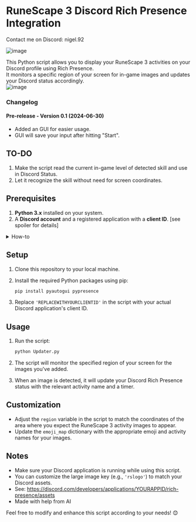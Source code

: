 # RuneScape 3 Discord Rich Presence Integration
Contact me on Discord: nigel.92

![image](https://github.com/Nigel1992/RS3-Discord-Status/assets/5491930/de469f47-c284-40db-b5a9-95e9d44e117e)


This Python script allows you to display your RuneScape 3 activities on your Discord profile using Rich Presence.  
It monitors a specific region of your screen for in-game images and updates your Discord status accordingly.  
![image](https://github.com/Nigel1992/RS3-Discord-Status/assets/5491930/af29c507-66f6-4367-9f66-e40b30d6cae7)


### Changelog

#### Pre-release - Version 0.1 (2024-06-30)
- Added an GUI for easier usage.
- GUI will save your input after hitting "Start".



## TO-DO

1. Make the script read the current in-game level of detected skill and use in Discord Status.
2. Let it recognize the skill without need for screen coordinates.

## Prerequisites

1. **Python 3.x** installed on your system.
2. A **Discord account** and a registered application with a **client ID**. [see spoiler for details]

<details>
  <summary>How-to</summary>
  
**Adding Discord Developer Assets**
1. Go to the Discord Developer Portal.
2. Create a new application or select an existing one.
3. Navigate to the “Rich Presence” tab.
4. Scroll down to the “Assets” section.
5. Click on “Add Image(s)” to upload your custom images (these can be icons, logos, or other graphics)
   (this will be your Logo below "Playing a game").
7. You’ll need to provide a name for each asset. This name will be used when referencing the asset in your code.
8. After uploading, you’ll see your assets listed under “Rich Presence Assets” on the same page.

**Using Your Assets in Code**
In your Python script (or any other language), use the asset names you provided in the developer portal.
  
</details>

## Setup

1. Clone this repository to your local machine.
2. Install the required Python packages using pip:

    ```bash
    pip install pyautogui pypresence
    ```

3. Replace `'REPLACEWITHYOURCLIENTID'` in the script with your actual Discord application's client ID.

## Usage

1. Run the script:

    ```bash
    python Updater.py
    ```

2. The script will monitor the specified region of your screen for the images you've added.
3. When an image is detected, it will update your Discord Rich Presence status with the relevant activity name and a timer.

## Customization

- Adjust the `region` variable in the script to match the coordinates of the area where you expect the RuneScape 3 activity images to appear.
- Update the `emoji_map` dictionary with the appropriate emoji and activity names for your images.

## Notes

- Make sure your Discord application is running while using this script.
- You can customize the large image key (e.g., `'rslogo'`) to match your Discord assets.
- See: https://discord.com/developers/applications/YOURAPPID/rich-presence/assets
- Made with help from AI

Feel free to modify and enhance this script according to your needs! 😊
